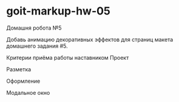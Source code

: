 # goit-markup-hw-05

Домашня робота №5

<!-- Создай репозиторий goit-markup-hw-05. -->
<!-- Склонируй созданный репозиторий и скопируй в него файлы предыдущей работы. -->

Добавь анимацию декоративных эффектов для страниц макета домашнего задания #5.

<!-- Настрой GitHub Pages и добавь ссылку на живую страницу в шапку GitHub-репозитория. -->

Критерии приёма работы наставником
Проект

<!-- «A1» Все стили написаны в одном файле styles.css, который находится в папке css. -->
<!-- «A2» Исходный код отформатирован при помощи Prettier. -->
<!-- «A3» Все изображения и текстовый контент взяты из макета. -->
<!-- «A4» На всех HTML-страницах подключен нормализатор стилей modern-nomalize. -->
<!-- «A5» Код написан следуя руководству. -->
<!-- «A6» Скрипт модального окна подключен в HTML отдельным файлом modal.js. -->

Разметка

<!-- «B1» Выполнена HTML-разметка всех элементов макета. -->
<!-- «B2» Теги использованы согласно их семантического смысла. -->

Оформление

<!-- «C1» Для всех эффектов ховера и фокуса (цвет, фон, тень) сделаны переходы. Время - 250ms, функция распределения времени - cubic-bezier(0.4, 0, 0.2, 1). -->

<!-- «C2» В переходах и анимациях явно указаны анимируемые свойства. Нигде нет значения all. -->

<!-- «C3» В секции Чем мы занимаемся текст с фоном спозиционирован поверх изображения. -->

<!-- «C4» В главной навигации, при помощи псевдоэлемента ::after, сделано подчёркивание ссылки текущей страницы (на которой сейчас находится пользователь). -->

<!-- «C5» Синий оверлей с текстом на карточках страницы Портфолио появляется при ховере в любом месте карточки. -->

<!-- «C6» Синий оверлей в карточках страницы Портфолио выезжает снизу, как показано на видео.
card overlay preview -->

<!-- «C7» У псевдоэлементов нет текстового контента в свойстве content. Они использованы исключительно для декоративного оформления. -->

Модальное окно

<!-- «D1» Выполнена разметка и оформление «бекдропа» (тёмного полупрозрачного фона) модального окна. -->

<!-- «D2» «Бекдроп» заполняет 100% высоты и ширины вьюпорта браузера и фиксирован в нём. -->

<!-- «D3» Выполнена разметка и оформление модального окна. -->

<!-- «D4» Модальное окно вертикально и горизонтально спозиционировано посередине бекдропа. -->

<!-- «D5» Выполнена разметка и оформление кнопки закрытия модального окна в верхнем правом углу. -->

<!-- «D6» Изначально модальное окно и бекдроп скрыты при помощи класса is-hidden на бекдропе, в селекторе которого используются свойства visibility, opacity и pointer-events. -->

<!-- «D7» Если убрать с бекдропа класс is-hidden - появляется бекдроп и модальное окно. -->

<!-- «D8» Появление и скрытие модального окна анимировано при помощи перехода с произвольным эффектом, например scale или translate, и opacity. -->

<!-- Открытие/закрытие модального окна
Модальное окно с формой заявки открывается по клику на кнопку "Заказать услугу". Для того чтобы скрипт сработал необходимо добавить в разметку специальные атрибуты, по которым скрипт ищет элементы:

data-modal-open - на кнопку открытия модального окна.
data-modal-close - на кнопку закрытия модального окна.
data-modal - на бекдроп модального окна. -->

<!-- После чего, перед закрывающим тегом body добавить тег script со ссылкой на файл скрипта для модально окна. Можно посмотреть видео-инструкцию. -->
<!-- <body> -->
  <!-- Вся твоя разметка, включая разметку модалки -->
  <!-- Ставим перед закрывающим тегом body -->
  <!-- <script src="./js/modal.js"></script> -->
<!-- </body> -->
<!-- Скрипт который необходимо скопировать и вставить в файл modal.js. -->
<!-- (() => { -->
<!-- const refs = { -->
<!-- openModalBtn: document.querySelector("[data-modal-open]"), -->
<!-- closeModalBtn: document.querySelector("[data-modal-close]"), -->
<!-- modal: document.querySelector("[data-modal]"), -->
<!-- }; -->
<!-- refs.openModalBtn.addEventListener("click", toggleModal); -->
<!-- refs.closeModalBtn.addEventListener("click", toggleModal); -->
<!-- function toggleModal() { -->
<!-- refs.modal.classList.toggle("is-hidden"); -->
<!-- } -->
<!-- })(); -->
